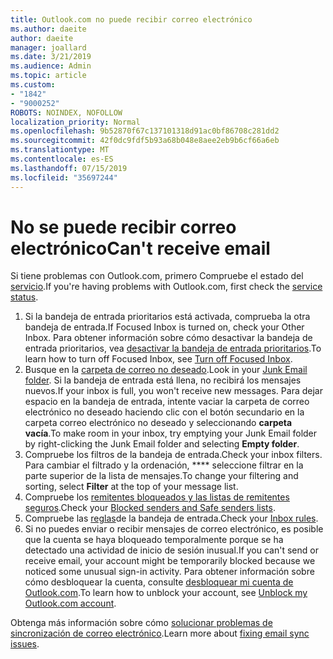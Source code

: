 ```yaml
---
title: Outlook.com no puede recibir correo electrónico
ms.author: daeite
author: daeite
manager: joallard
ms.date: 3/21/2019
ms.audience: Admin
ms.topic: article
ms.custom:
- "1842"
- "9000252"
ROBOTS: NOINDEX, NOFOLLOW
localization_priority: Normal
ms.openlocfilehash: 9b52870f67c137101318d91ac0bf86708c281dd2
ms.sourcegitcommit: 42f0dc9fdf5b93a68b048e8aee2eb9b6cf66a6eb
ms.translationtype: MT
ms.contentlocale: es-ES
ms.lasthandoff: 07/15/2019
ms.locfileid: "35697244"
---
```

# <a name="cant-receive-email"></a><span data-ttu-id="a9ec4-102">No se puede recibir correo electrónico</span><span class="sxs-lookup"><span data-stu-id="a9ec4-102">Can't receive email</span></span>

<span data-ttu-id="a9ec4-103">Si tiene problemas con Outlook.com, primero Compruebe el estado del [servicio](https://go.microsoft.com/fwlink/p/?linkid=837482).</span><span class="sxs-lookup"><span data-stu-id="a9ec4-103">If you're having problems with Outlook.com, first check the [service status](https://go.microsoft.com/fwlink/p/?linkid=837482).</span></span>

1. <span data-ttu-id="a9ec4-104">Si la bandeja de entrada prioritarios está activada, comprueba la otra bandeja de entrada.</span><span class="sxs-lookup"><span data-stu-id="a9ec4-104">If Focused Inbox is turned on, check your Other Inbox.</span></span> <span data-ttu-id="a9ec4-105">Para obtener información sobre cómo desactivar la bandeja de entrada prioritarios, vea [desactivar la bandeja de entrada prioritarios](https://support.office.com/article/f714d94d-9e63-4217-9ccb-6cb2986aa1b2?wt.mc_id=Office_Outlook_com_Alchemy).</span><span class="sxs-lookup"><span data-stu-id="a9ec4-105">To learn how to turn off Focused Inbox, see [Turn off Focused Inbox](https://support.office.com/article/f714d94d-9e63-4217-9ccb-6cb2986aa1b2?wt.mc_id=Office_Outlook_com_Alchemy).</span></span>
1. <span data-ttu-id="a9ec4-106">Busque en la [carpeta de correo no deseado](https://outlook.live.com/mail/junkemail).</span><span class="sxs-lookup"><span data-stu-id="a9ec4-106">Look in your [Junk Email folder](https://outlook.live.com/mail/junkemail).</span></span> <span data-ttu-id="a9ec4-107">Si la bandeja de entrada está llena, no recibirá los mensajes nuevos.</span><span class="sxs-lookup"><span data-stu-id="a9ec4-107">If your inbox is full, you won't receive new messages.</span></span> <span data-ttu-id="a9ec4-108">Para dejar espacio en la bandeja de entrada, intente vaciar la carpeta de correo electrónico no deseado haciendo clic con el botón secundario en la carpeta correo electrónico no deseado y seleccionando **carpeta vacía**.</span><span class="sxs-lookup"><span data-stu-id="a9ec4-108">To make room in your inbox, try emptying your Junk Email folder by right-clicking the Junk Email folder and selecting **Empty folder**.</span></span>
1. <span data-ttu-id="a9ec4-109">Compruebe los filtros de la bandeja de entrada.</span><span class="sxs-lookup"><span data-stu-id="a9ec4-109">Check your inbox filters.</span></span> <span data-ttu-id="a9ec4-110">Para cambiar el filtrado y la ordenación, \*\*\*\* seleccione filtrar en la parte superior de la lista de mensajes.</span><span class="sxs-lookup"><span data-stu-id="a9ec4-110">To change your filtering and sorting, select **Filter** at the top of your message list.</span></span>
1. <span data-ttu-id="a9ec4-111">Compruebe los [remitentes bloqueados y las listas de remitentes seguros](https://outlook.live.com/mail/options/mail/junkEmail).</span><span class="sxs-lookup"><span data-stu-id="a9ec4-111">Check your [Blocked senders and Safe senders lists](https://outlook.live.com/mail/options/mail/junkEmail).</span></span>
1. <span data-ttu-id="a9ec4-112">Compruebe las [reglas](https://outlook.live.com/mail/options/mail/rules)de la bandeja de entrada.</span><span class="sxs-lookup"><span data-stu-id="a9ec4-112">Check your [Inbox rules](https://outlook.live.com/mail/options/mail/rules).</span></span>
1. <span data-ttu-id="a9ec4-113">Si no puedes enviar o recibir mensajes de correo electrónico, es posible que la cuenta se haya bloqueado temporalmente porque se ha detectado una actividad de inicio de sesión inusual.</span><span class="sxs-lookup"><span data-stu-id="a9ec4-113">If you can't send or receive email, your account might be temporarily blocked because we noticed some unusual sign-in activity.</span></span> <span data-ttu-id="a9ec4-114">Para obtener información sobre cómo desbloquear la cuenta, consulte [desbloquear mi cuenta de Outlook.com](https://support.office.com/article/f4ad2701-d166-4d8b-8a6a-9af2a1f8a4c4?wt.mc_id=Office_Outlook_com_Alchemy).</span><span class="sxs-lookup"><span data-stu-id="a9ec4-114">To learn how to unblock your account, see [Unblock my Outlook.com account](https://support.office.com/article/f4ad2701-d166-4d8b-8a6a-9af2a1f8a4c4?wt.mc_id=Office_Outlook_com_Alchemy).</span></span>

<span data-ttu-id="a9ec4-115">Obtenga más información sobre cómo [solucionar problemas de sincronización de correo electrónico](https://support.office.com/article/d39e3341-8d79-4bf1-b3c7-ded602233642?wt.mc_id=Office_Outlook_com_Alchemy).</span><span class="sxs-lookup"><span data-stu-id="a9ec4-115">Learn more about [fixing email sync issues](https://support.office.com/article/d39e3341-8d79-4bf1-b3c7-ded602233642?wt.mc_id=Office_Outlook_com_Alchemy).</span></span>